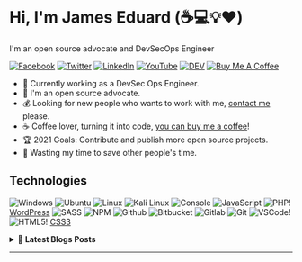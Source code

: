 # Hi, I'm James Eduard (:coffee::computer::bulb::heart:)

I'm an open source advocate and DevSecOps Engineer

[![Facebook](https://img.shields.io/badge/facebook-%231877F2.svg?&style=for-the-badge&logo=facebook&logoColor=white)](https://www.facebook.com/Pir8g33k) [![Twitter](https://img.shields.io/badge/twitter-%231DA1F2.svg?&style=for-the-badge&logo=twitter&logoColor=white)](https://twitter.com/pir8g33k) [![LinkedIn](https://img.shields.io/badge/linkedin-%230077B5.svg?&style=for-the-badge&logo=linkedin&logoColor=white)](https://www.linkedin.com/in/jameseduardandaya/) [![YouTube](https://img.shields.io/badge/youtube-%23FF0000.svg?&style=for-the-badge&logo=youtube&logoColor=white)](https://www.youtube.com/channel/UCxax3q_NHJTD7BGiCkto7Fw) [![DEV](https://img.shields.io/badge/DEV-%23000000.svg?&style=for-the-badge&logo=dev.to&logoColor=white)](https://dev.to/pir8g33k) [![Buy Me A Coffee](https://img.shields.io/badge/buy%20me%20a%20coffee-%23ff813f.svg?&style=for-the-badge&logo=buy-me-a-coffee&logoColor=white)](https://www.buymeacoffee.com/pir8g33k)

- :muscle: Currently working as a DevSec Ops Engineer.
- :gift_heart: I'm an open source advocate.
- :moneybag: Looking for new people who wants to work with me, [contact me](mailto:business@jameseduard.com) please.
- :coffee: Coffee lover, turning it into code, [you can buy me a coffee](https://www.buymeacoffee.com/pir8g33k)!
- :trophy: 2021 Goals: Contribute and publish more open source projects.
- :dart: Wasting my time to save other people's time.



## Technologies
![Windows](https://img.icons8.com/color/30/windows-10.png)
![Ubuntu](https://img.icons8.com/color/30/ubuntu--v1.png)
![Linux](https://img.icons8.com/color/30/linux.png)
![Kali Linux](https://img.icons8.com/color/30/kali-linux.png)
![Console](https://img.icons8.com/color/30/console.png)
![JavaScript](https://img.icons8.com/color/30/javascript.png)
![PHP](https://img.icons8.com/color/30/php.png)!
[WordPress](https://img.icons8.com/color/30/wordpress.png)
![SASS](https://img.icons8.com/color/30/sass.png)
![NPM](https://img.icons8.com/color/30/npm.png)
![Github](https://img.icons8.com/material-outlined/30/github.png)
![Bitbucket](https://img.icons8.com/color/30/bitbucket.png)
![Gitlab](https://img.icons8.com/color/30/gitlab.png)
![Git](https://img.icons8.com/color/30/git.png)
![VSCode](https://img.icons8.com/color/30/visual-studio-code-2019.png)!
![HTML5](https://img.icons8.com/color/30/html-5.png)!
[CSS3](https://img.icons8.com/color/30/css3.png)



<!-- markdownlint-disable MD033 -->

<details>
    <summary>&#128240 <b>Latest Blogs Posts</b></summary><br/>

<!-- BLOG-POST-LIST:START -->
- [How to Export and Import Your Linux Systems on Windows 10](https://jameseduard.com/?p=4048)
- [Visual Studio Code Remote on Windows Subsystem on Linux](https://jameseduard.com/?p=4045)
- [How To Install Terraform on CentOS 8](https://jameseduard.com/?p=4061)
- [How To Install InfluxDB on CentOS 8 / RHEL 8](https://jameseduard.com/?p=3239)
- [Visual Studio Code Remote – SSH](https://jameseduard.com/?p=4021)
<!-- BLOG-POST-LIST:END -->

</details>

<!-- markdownlint-enable MD033 -->

---

